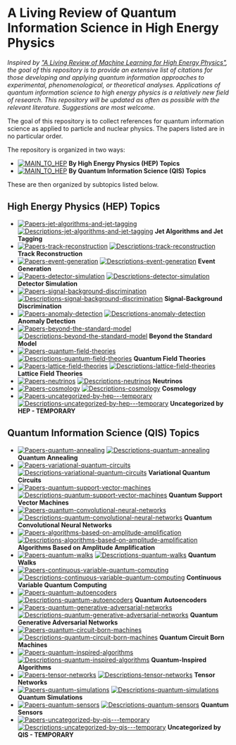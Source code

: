 #  **A Living Review of Quantum Information Science in High Energy Physics**

*Inspired by <a href="https://iml-wg.github.io/HEPML-LivingReview/">"A Living Review of Machine Learning for High Energy Physics"</a>, the goal of this repository is to provide an extensive list of citations for those developing and applying quantum information approaches to experimental, phenomenological, or theoretical analyses.  Applications of quantum information science to high energy physics is a relatively new field of research.  This repository will be updated as often as possible with the relevant literature.  Suggestions are most welcome.*

The goal of this repository is to collect references for quantum information science as applied to particle and nuclear physics. The papers listed are in no particular order. 

The repository is organized in two ways: 
* [![MAIN_TO_HEP](https://img.shields.io/badge/Link_to-HEP-5BC0EB)](/BY_HEP#readme) **By High Energy Physics (HEP) Topics** 
* [![MAIN_TO_HEP](https://img.shields.io/badge/Link_to-QIS-9BC53D)](/BY_QIS#readme) **By Quantum Information Science (QIS) Topics** 

These are then organized by subtopics listed below. 

##  **High Energy Physics (HEP) Topics**

* [![Papers-jet-algorithms-and-jet-tagging](https://img.shields.io/badge/Link_to-Papers-AA96DA)](/BY_HEP/README.md#jet-algorithms-and-jet-tagging-) [![Descriptions-jet-algorithms-and-jet-tagging](https://img.shields.io/badge/Link_to-Description-0066CC)](/BY_HEP/CATEGORIES.md#jet-algorithms-and-jet-tagging-) **Jet Algorithms and Jet Tagging**  
* [![Papers-track-reconstruction](https://img.shields.io/badge/Link_to-Papers-AA96DA)](/BY_HEP/README.md#track-reconstruction-) [![Descriptions-track-reconstruction](https://img.shields.io/badge/Link_to-Description-0066CC)](/BY_HEP/CATEGORIES.md#track-reconstruction-) **Track Reconstruction**  
* [![Papers-event-generation](https://img.shields.io/badge/Link_to-Papers-AA96DA)](/BY_HEP/README.md#event-generation-) [![Descriptions-event-generation](https://img.shields.io/badge/Link_to-Description-0066CC)](/BY_HEP/CATEGORIES.md#event-generation-) **Event Generation**  
* [![Papers-detector-simulation](https://img.shields.io/badge/Link_to-Papers-AA96DA)](/BY_HEP/README.md#detector-simulation-) [![Descriptions-detector-simulation](https://img.shields.io/badge/Link_to-Description-0066CC)](/BY_HEP/CATEGORIES.md#detector-simulation-) **Detector Simulation**  
* [![Papers-signal-background-discrimination](https://img.shields.io/badge/Link_to-Papers-AA96DA)](/BY_HEP/README.md#signal-background-discrimination-) [![Descriptions-signal-background-discrimination](https://img.shields.io/badge/Link_to-Description-0066CC)](/BY_HEP/CATEGORIES.md#signal-background-discrimination-) **Signal-Background Discrimination**  
* [![Papers-anomaly-detection](https://img.shields.io/badge/Link_to-Papers-AA96DA)](/BY_HEP/README.md#anomaly-detection-) [![Descriptions-anomaly-detection](https://img.shields.io/badge/Link_to-Description-0066CC)](/BY_HEP/CATEGORIES.md#anomaly-detection-) **Anomaly Detection**  
* [![Papers-beyond-the-standard-model](https://img.shields.io/badge/Link_to-Papers-AA96DA)](/BY_HEP/README.md#beyond-the-standard-model-) [![Descriptions-beyond-the-standard-model](https://img.shields.io/badge/Link_to-Description-0066CC)](/BY_HEP/CATEGORIES.md#beyond-the-standard-model-) **Beyond the Standard Model**  
* [![Papers-quantum-field-theories](https://img.shields.io/badge/Link_to-Papers-AA96DA)](/BY_HEP/README.md#quantum-field-theories-) [![Descriptions-quantum-field-theories](https://img.shields.io/badge/Link_to-Description-0066CC)](/BY_HEP/CATEGORIES.md#quantum-field-theories-) **Quantum Field Theories**  
* [![Papers-lattice-field-theories](https://img.shields.io/badge/Link_to-Papers-AA96DA)](/BY_HEP/README.md#lattice-field-theories-) [![Descriptions-lattice-field-theories](https://img.shields.io/badge/Link_to-Description-0066CC)](/BY_HEP/CATEGORIES.md#lattice-field-theories-) **Lattice Field Theories**  
* [![Papers-neutrinos](https://img.shields.io/badge/Link_to-Papers-AA96DA)](/BY_HEP/README.md#neutrinos-) [![Descriptions-neutrinos](https://img.shields.io/badge/Link_to-Description-0066CC)](/BY_HEP/CATEGORIES.md#neutrinos-) **Neutrinos**  
* [![Papers-cosmology](https://img.shields.io/badge/Link_to-Papers-AA96DA)](/BY_HEP/README.md#cosmology-) [![Descriptions-cosmology](https://img.shields.io/badge/Link_to-Description-0066CC)](/BY_HEP/CATEGORIES.md#cosmology-) **Cosmology**  
* [![Papers-uncategorized-by-hep---temporary](https://img.shields.io/badge/Link_to-Papers-AA96DA)](/BY_HEP/README.md#uncategorized-by-hep---temporary-) [![Descriptions-uncategorized-by-hep---temporary](https://img.shields.io/badge/Link_to-Description-0066CC)](/BY_HEP/CATEGORIES.md#uncategorized-by-hep---temporary-) **Uncategorized by HEP - TEMPORARY**  


##  **Quantum Information Science (QIS) Topics**

* [![Papers-quantum-annealing](https://img.shields.io/badge/Link_to-Papers-AA96DA)](/BY_QIS/README.md#quantum-annealing-) [![Descriptions-quantum-annealing](https://img.shields.io/badge/Link_to-Description-0066CC)](/BY_QIS/CATEGORIES.md#quantum-annealing-) **Quantum Annealing**  
* [![Papers-variational-quantum-circuits](https://img.shields.io/badge/Link_to-Papers-AA96DA)](/BY_QIS/README.md#variational-quantum-circuits-) [![Descriptions-variational-quantum-circuits](https://img.shields.io/badge/Link_to-Description-0066CC)](/BY_QIS/CATEGORIES.md#variational-quantum-circuits-) **Variational Quantum Circuits**  
* [![Papers-quantum-support-vector-machines](https://img.shields.io/badge/Link_to-Papers-AA96DA)](/BY_QIS/README.md#quantum-support-vector-machines-) [![Descriptions-quantum-support-vector-machines](https://img.shields.io/badge/Link_to-Description-0066CC)](/BY_QIS/CATEGORIES.md#quantum-support-vector-machines-) **Quantum Support Vector Machines**  
* [![Papers-quantum-convolutional-neural-networks](https://img.shields.io/badge/Link_to-Papers-AA96DA)](/BY_QIS/README.md#quantum-convolutional-neural-networks-) [![Descriptions-quantum-convolutional-neural-networks](https://img.shields.io/badge/Link_to-Description-0066CC)](/BY_QIS/CATEGORIES.md#quantum-convolutional-neural-networks-) **Quantum Convolutional Neural Networks**  
* [![Papers-algorithms-based-on-amplitude-amplification](https://img.shields.io/badge/Link_to-Papers-AA96DA)](/BY_QIS/README.md#algorithms-based-on-amplitude-amplification-) [![Descriptions-algorithms-based-on-amplitude-amplification](https://img.shields.io/badge/Link_to-Description-0066CC)](/BY_QIS/CATEGORIES.md#algorithms-based-on-amplitude-amplification-) **Algorithms Based on Amplitude Amplification**  
* [![Papers-quantum-walks](https://img.shields.io/badge/Link_to-Papers-AA96DA)](/BY_QIS/README.md#quantum-walks-) [![Descriptions-quantum-walks](https://img.shields.io/badge/Link_to-Description-0066CC)](/BY_QIS/CATEGORIES.md#quantum-walks-) **Quantum Walks**  
* [![Papers-continuous-variable-quantum-computing](https://img.shields.io/badge/Link_to-Papers-AA96DA)](/BY_QIS/README.md#continuous-variable-quantum-computing-) [![Descriptions-continuous-variable-quantum-computing](https://img.shields.io/badge/Link_to-Description-0066CC)](/BY_QIS/CATEGORIES.md#continuous-variable-quantum-computing-) **Continuous Variable Quantum Computing**  
* [![Papers-quantum-autoencoders](https://img.shields.io/badge/Link_to-Papers-AA96DA)](/BY_QIS/README.md#quantum-autoencoders-) [![Descriptions-quantum-autoencoders](https://img.shields.io/badge/Link_to-Description-0066CC)](/BY_QIS/CATEGORIES.md#quantum-autoencoders-) **Quantum Autoencoders**  
* [![Papers-quantum-generative-adversarial-networks](https://img.shields.io/badge/Link_to-Papers-AA96DA)](/BY_QIS/README.md#quantum-generative-adversarial-networks-) [![Descriptions-quantum-generative-adversarial-networks](https://img.shields.io/badge/Link_to-Description-0066CC)](/BY_QIS/CATEGORIES.md#quantum-generative-adversarial-networks-) **Quantum Generative Adversarial Networks**  
* [![Papers-quantum-circuit-born-machines](https://img.shields.io/badge/Link_to-Papers-AA96DA)](/BY_QIS/README.md#quantum-circuit-born-machines-) [![Descriptions-quantum-circuit-born-machines](https://img.shields.io/badge/Link_to-Description-0066CC)](/BY_QIS/CATEGORIES.md#quantum-circuit-born-machines-) **Quantum Circuit Born Machines**  
* [![Papers-quantum-inspired-algorithms](https://img.shields.io/badge/Link_to-Papers-AA96DA)](/BY_QIS/README.md#quantum-inspired-algorithms-) [![Descriptions-quantum-inspired-algorithms](https://img.shields.io/badge/Link_to-Description-0066CC)](/BY_QIS/CATEGORIES.md#quantum-inspired-algorithms-) **Quantum-Inspired Algorithms**  
* [![Papers-tensor-networks](https://img.shields.io/badge/Link_to-Papers-AA96DA)](/BY_QIS/README.md#tensor-networks-) [![Descriptions-tensor-networks](https://img.shields.io/badge/Link_to-Description-0066CC)](/BY_QIS/CATEGORIES.md#tensor-networks-) **Tensor Networks**  
* [![Papers-quantum-simulations](https://img.shields.io/badge/Link_to-Papers-AA96DA)](/BY_QIS/README.md#quantum-simulations-) [![Descriptions-quantum-simulations](https://img.shields.io/badge/Link_to-Description-0066CC)](/BY_QIS/CATEGORIES.md#quantum-simulations-) **Quantum Simulations**  
* [![Papers-quantum-sensors](https://img.shields.io/badge/Link_to-Papers-AA96DA)](/BY_QIS/README.md#quantum-sensors-) [![Descriptions-quantum-sensors](https://img.shields.io/badge/Link_to-Description-0066CC)](/BY_QIS/CATEGORIES.md#quantum-sensors-) **Quantum Sensors**  
* [![Papers-uncategorized-by-qis---temporary](https://img.shields.io/badge/Link_to-Papers-AA96DA)](/BY_QIS/README.md#uncategorized-by-qis---temporary-) [![Descriptions-uncategorized-by-qis---temporary](https://img.shields.io/badge/Link_to-Description-0066CC)](/BY_QIS/CATEGORIES.md#uncategorized-by-qis---temporary-) **Uncategorized by QIS - TEMPORARY**  


